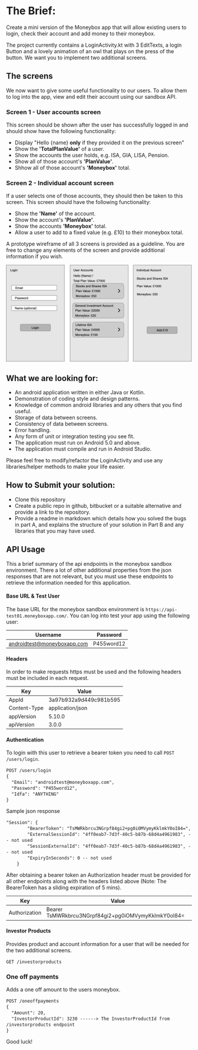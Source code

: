 # The Brief:

Create a mini version of the Moneybox app that will allow existing users to login, check their account and add money to their moneybox.

The project currently contains a LoginActivity.kt with 3 EditTexts, a login Button and a lovely animation of an owl that plays on the press of the button.  We want you to implement two additional screens.

## The screens

We now want to give some useful functionality to our users. To allow them to log into the app, view and edit their account using our sandbox API.

### Screen 1 - User accounts screen
This screen should be shown after the user has successfully logged in and should show have the following functionality:
- Display "Hello {name} **only** if they provided it on the previous screen"
- Show the **'TotalPlanValue'** of a user.
- Show the accounts the user holds, e.g. ISA, GIA, LISA, Pension.
- Show all of those account's **'PlanValue'**.
- Shhow all of those account's **'Moneybox'** total.

### Screen 2 - Individual account screen
If a user selects one of those accounts, they should then be taken to this screen.  This screen should have the following functionality:
- Show the **'Name'** of the account.
- Show the account's **'PlanValue'**.
- Show the accounts **'Moneybox'** total.
- Allow a user to add to a fixed value (e.g. £10) to their moneybox total.

A prototype wireframe of all 3 screens is provided as a guideline. You are free to change any elements of the screen and provide additional information if you wish.

![](/images/wireframe.png)

## What we are looking for:
 - An android application written in either Java or Kotlin.
 - Demonstration of coding style and design patterns.
 - Knowledge of common android libraries and any others that you find useful.
 - Storage of data between screens.
 - Consistency of data between screens.
 - Error handling.
 - Any form of unit or integration testing you see fit.
 - The application must run on Android 5.0 and above.
 - The application must compile and run in Android Studio.

Please feel free to modify/refactor the LoginActivity and use any libraries/helper methods to make your life easier.

## How to Submit your solution:
 - Clone this repository
 - Create a public repo in github, bitbucket or a suitable alternative and provide a link to the repository.
 - Provide a readme in markdown which details how you solved the bugs in part A, and explains the structure of your solution in Part B and any libraries that you may have used.

## API Usage
This a brief summary of the api endpoints in the moneybox sandbox environment. There a lot of other additional properties from the json responses that are not relevant, but you must use these endpoints to retrieve the information needed for this application.

#### Base URL & Test User
The base URL for the moneybox sandbox environment is `https://api-test01.moneyboxapp.com/`.
You can log into test your app using the following user:

|  Username          | Password         |
| ------------- | ------------- |
| androidtest@moneyboxapp.com  | P455word12  |

#### Headers

In order to make requests https must be used and the following headers must be included in each request.

|  Key | Value |
| ------------- | ------------- |
| AppId  | 3a97b932a9d449c981b595  |
| Content-Type  | application/json  |
| appVersion | 5.10.0 |
| apiVersion | 3.0.0 |

#### Authentication
To login with this user to retrieve a bearer token you need to call `POST /users/login`.
```
POST /users/login
{
  "Email": "androidtest@moneyboxapp.com",
  "Password": "P455word12",
  "Idfa": "ANYTHING"
}
```
Sample json response
```
"Session": {
        "BearerToken": "TsMWRkbrcu3NGrpf84gi2+pg0iOMVymyKklmkY0oI84=",
        "ExternalSessionId": "4ff0eab7-7d3f-40c5-b87b-68d4a4961983", -- not used
        "SessionExternalId": "4ff0eab7-7d3f-40c5-b87b-68d4a4961983", -- not used
        "ExpiryInSeconds": 0 -- not used
    }
```
After obtaining a bearer token an Authorization header must be provided for all other endpoints along with the headers listed above (Note: The BearerToken has a sliding expiration of 5 mins).

|  Key          | Value         |
| ------------- | ------------- |
| Authorization  | Bearer TsMWRkbrcu3NGrpf84gi2+pg0iOMVymyKklmkY0oI84=  |

#### Investor Products
Provides product and account information for a user that will be needed for the two additional screens.
```
GET /investorproducts
```
### One off payments
Adds a one off amount to the users moneybox.
```
POST /oneoffpayments
{
  "Amount": 20,
  "InvestorProductId": 3230 ------> The InvestorProductId from /investorproducts endpoint
}
```
Good luck!
